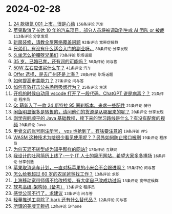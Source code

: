 # 2024-02-28

1. [24 款极氪 001 上市，很是心动](https://www.v2ex.com/t/1018982) `156条评论` `汽车`
1. [苹果取消了长达 10 年的汽车项目，部分人员将被调动到生成 AI 团队 or 被裁](https://www.v2ex.com/t/1018981) `113条评论` `分享发现`
1. [新房装修，请教全屋网络覆盖问题](https://www.v2ex.com/t/1019000) `92条评论` `宽带症候群`
1. [兄弟们，有没有什么适合入门的副业呀。](https://www.v2ex.com/t/1019005) `80条评论` `分享发现`
1. [久坐怎么护腰呀兄弟们](https://www.v2ex.com/t/1018994) `73条评论` `职场话题`
1. [35 岁，已婚已育，还有润的可能吗？](https://www.v2ex.com/t/1019082) `50条评论` `问与答`
1. [50W 左右应该买什么车？](https://www.v2ex.com/t/1019122) `41条评论` `汽车`
1. [Offer 选择，是去广州还是上海？](https://www.v2ex.com/t/1019023) `28条评论` `职场话题`
1. [如何提高审美能力？](https://www.v2ex.com/t/1018985) `27条评论` `问与答`
1. [如何有效打击公共场所吸烟行为？](https://www.v2ex.com/t/1019075) `25条评论` `生活`
1. [开机的时候自动用 vscode 打开了一段代码。ChatGPT 说是病毒？？](https://www.v2ex.com/t/1019026) `21条评论` `程序员`
1. [Q: 萌新入了一款 24 斯特拉 95 圈刹版本，来求一些配件](https://www.v2ex.com/t/1018984) `21条评论` `骑行`
1. [闲鱼明显很多是转售的，请问他们的货源是从哪里来的呢？](https://www.v2ex.com/t/1019108) `20条评论` `分享发现`
1. [刚学完韩顺平的 Java 基础教程，接下来的学习路线是什么？有没有配套的视频](https://www.v2ex.com/t/1019028) `20条评论` `Java`
1. [甲骨文的账号刚注册号， vps 也抢到了，有啥要注意的](https://www.v2ex.com/t/1019035) `19条评论` `VPS`
1. [WASM 这种技术为啥很少看见使用呢？？另外如何防止接口被刷](https://www.v2ex.com/t/1019016) `19条评论` `程序员`
1. [为何天涯不转型成为知乎那样的网站?](https://www.v2ex.com/t/1019040) `17条评论` `互联网`
1. [我设计的吐司简历上线了-一个 IT 人士的简历网站，希望大家多多捧场](https://www.v2ex.com/t/1019079) `16条评论` `分享创造`
1. [苹果取消造车计划，一直对标苹果的小米会不会跟进啊？](https://www.v2ex.com/t/1019071) `15条评论` `问与答`
1. [怎么给我超过 60 岁的农民爸爸找工作？](https://www.v2ex.com/t/1019099) `13条评论` `求职`
1. [上海移动宽带师傅不给改桥接，有大佬自己改成功过吗](https://www.v2ex.com/t/1019049) `13条评论` `宽带症候群`
1. [软考高级-架构师（备考）](https://www.v2ex.com/t/1019043) `13条评论` `程序员`
1. [感觉公司不行了，求建议](https://www.v2ex.com/t/1019041) `13条评论` `问与答`
1. [轻量推送工具除了 bark 还有什么替代品？](https://www.v2ex.com/t/1019070) `12条评论` `问与答`
1. [所谓的美版无锁机](https://www.v2ex.com/t/1019051) `12条评论` `iPhone`
